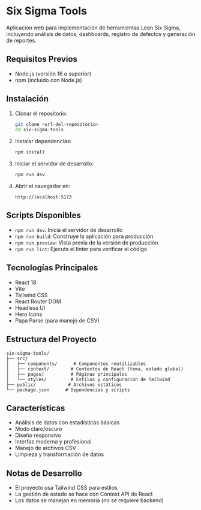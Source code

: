 # Six Sigma Tools

Aplicación web para implementación de herramientas Lean Six Sigma, incluyendo análisis de datos, dashboards, registro de defectos y generación de reportes.

## Requisitos Previos

- Node.js (versión 16 o superior)
- npm (incluido con Node.js)

## Instalación

1. Clonar el repositorio:
   ```bash
   git clone <url-del-repositorio>
   cd six-sigma-tools
   ```

2. Instalar dependencias:
   ```bash
   npm install
   ```

3. Iniciar el servidor de desarrollo:
   ```bash
   npm run dev
   ```

4. Abrir el navegador en:
   ```
   http://localhost:5173
   ```

## Scripts Disponibles

- `npm run dev`: Inicia el servidor de desarrollo
- `npm run build`: Construye la aplicación para producción
- `npm run preview`: Vista previa de la versión de producción
- `npm run lint`: Ejecuta el linter para verificar el código

## Tecnologías Principales

- React 18
- Vite
- Tailwind CSS
- React Router DOM
- Headless UI
- Hero Icons
- Papa Parse (para manejo de CSV)

## Estructura del Proyecto

```
six-sigma-tools/
├── src/
│   ├── components/      # Componentes reutilizables
│   ├── context/        # Contextos de React (tema, estado global)
│   ├── pages/          # Páginas principales
│   └── styles/         # Estilos y configuración de Tailwind
├── public/            # Archivos estáticos
└── package.json      # Dependencias y scripts
```

## Características

- Análisis de datos con estadísticas básicas
- Modo claro/oscuro
- Diseño responsivo
- Interfaz moderna y profesional
- Manejo de archivos CSV
- Limpieza y transformación de datos

## Notas de Desarrollo

- El proyecto usa Tailwind CSS para estilos
- La gestión de estado se hace con Context API de React
- Los datos se manejan en memoria (no se requiere backend)
